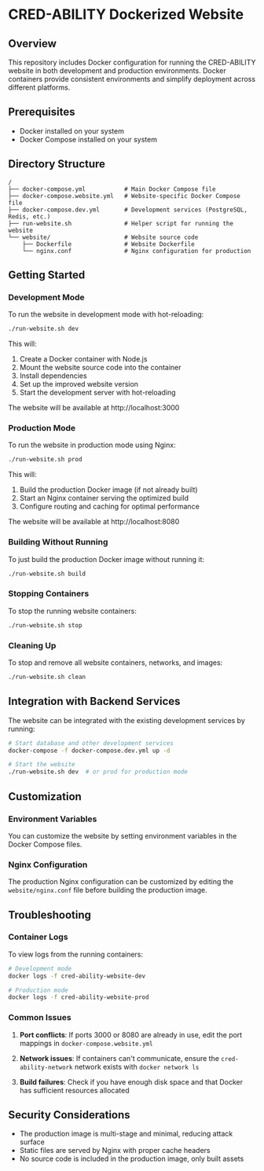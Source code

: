 # CRED-ABILITY Dockerized Website

## Overview

This repository includes Docker configuration for running the CRED-ABILITY website in both development and production environments. Docker containers provide consistent environments and simplify deployment across different platforms.

## Prerequisites

- Docker installed on your system
- Docker Compose installed on your system

## Directory Structure

```
/
├── docker-compose.yml           # Main Docker Compose file
├── docker-compose.website.yml   # Website-specific Docker Compose file
├── docker-compose.dev.yml       # Development services (PostgreSQL, Redis, etc.)
├── run-website.sh               # Helper script for running the website
└── website/                     # Website source code
    ├── Dockerfile               # Website Dockerfile
    └── nginx.conf               # Nginx configuration for production
```

## Getting Started

### Development Mode

To run the website in development mode with hot-reloading:

```bash
./run-website.sh dev
```

This will:
1. Create a Docker container with Node.js
2. Mount the website source code into the container
3. Install dependencies
4. Set up the improved website version
5. Start the development server with hot-reloading

The website will be available at http://localhost:3000

### Production Mode

To run the website in production mode using Nginx:

```bash
./run-website.sh prod
```

This will:
1. Build the production Docker image (if not already built)
2. Start an Nginx container serving the optimized build
3. Configure routing and caching for optimal performance

The website will be available at http://localhost:8080

### Building Without Running

To just build the production Docker image without running it:

```bash
./run-website.sh build
```

### Stopping Containers

To stop the running website containers:

```bash
./run-website.sh stop
```

### Cleaning Up

To stop and remove all website containers, networks, and images:

```bash
./run-website.sh clean
```

## Integration with Backend Services

The website can be integrated with the existing development services by running:

```bash
# Start database and other development services
docker-compose -f docker-compose.dev.yml up -d

# Start the website
./run-website.sh dev  # or prod for production mode
```

## Customization

### Environment Variables

You can customize the website by setting environment variables in the Docker Compose files.

### Nginx Configuration

The production Nginx configuration can be customized by editing the `website/nginx.conf` file before building the production image.

## Troubleshooting

### Container Logs

To view logs from the running containers:

```bash
# Development mode
docker logs -f cred-ability-website-dev

# Production mode
docker logs -f cred-ability-website-prod
```

### Common Issues

1. **Port conflicts**: If ports 3000 or 8080 are already in use, edit the port mappings in `docker-compose.website.yml`

2. **Network issues**: If containers can't communicate, ensure the `cred-ability-network` network exists with `docker network ls`

3. **Build failures**: Check if you have enough disk space and that Docker has sufficient resources allocated

## Security Considerations

- The production image is multi-stage and minimal, reducing attack surface
- Static files are served by Nginx with proper cache headers
- No source code is included in the production image, only built assets